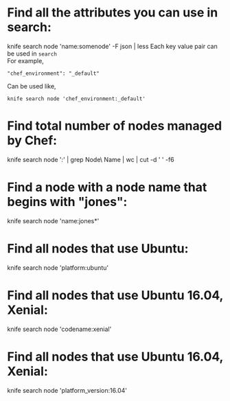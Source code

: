 # Find all the attributes you can use in search:
knife search node 'name:somenode' -F json | less
Each key value pair can be used in `search`  
For example,
```
"chef_environment": "_default"
```
Can be used like,
```
knife search node 'chef_environment:_default'
```
# Find total number of nodes managed by Chef:
knife search node '*:*' | grep Node\ Name | wc | cut -d ' ' -f6
# Find a node with a node name that begins with "jones":
knife search node 'name:jones*'
# Find all nodes that use Ubuntu:
knife search node 'platform:ubuntu'
# Find all nodes that use Ubuntu 16.04, Xenial:
knife search node 'codename:xenial'
# Find all nodes that use Ubuntu 16.04, Xenial:
knife search node 'platform_version:16.04'
